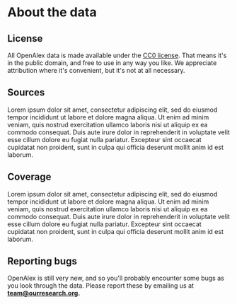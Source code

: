 # About the data

## License

All OpenAlex data is made available under the [CC0 license](https://creativecommons.org/publicdomain/zero/1.0/). That means it's in the public domain, and free to use in any way you like. We appreciate attribution where it's convenient, but it's not at all necessary.

## Sources

Lorem ipsum dolor sit amet, consectetur adipiscing elit, sed do eiusmod tempor incididunt ut labore et dolore magna aliqua. Ut enim ad minim veniam, quis nostrud exercitation ullamco laboris nisi ut aliquip ex ea commodo consequat. Duis aute irure dolor in reprehenderit in voluptate velit esse cillum dolore eu fugiat nulla pariatur. Excepteur sint occaecat cupidatat non proident, sunt in culpa qui officia deserunt mollit anim id est laborum.

## Coverage

Lorem ipsum dolor sit amet, consectetur adipiscing elit, sed do eiusmod tempor incididunt ut labore et dolore magna aliqua. Ut enim ad minim veniam, quis nostrud exercitation ullamco laboris nisi ut aliquip ex ea commodo consequat. Duis aute irure dolor in reprehenderit in voluptate velit esse cillum dolore eu fugiat nulla pariatur. Excepteur sint occaecat cupidatat non proident, sunt in culpa qui officia deserunt mollit anim id est laborum.

## Reporting bugs

OpenAlex is still very new, and so you'll probably encounter some bugs as you look through the data. Please report these by emailing us at **team@ourresearch.org.**
